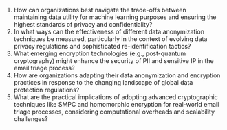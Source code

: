 1. How can organizations best navigate the trade-offs between maintaining data utility for machine learning purposes and ensuring the highest standards of privacy and confidentiality?
2. In what ways can the effectiveness of different data anonymization techniques be measured, particularly in the context of evolving data privacy regulations and sophisticated re-identification tactics?
3. What emerging encryption technologies (e.g., post-quantum cryptography) might enhance the security of PII and sensitive IP in the email triage process?
4. How are organizations adapting their data anonymization and encryption practices in response to the changing landscape of global data protection regulations?
5. What are the practical implications of adopting advanced cryptographic techniques like SMPC and homomorphic encryption for real-world email triage processes, considering computational overheads and scalability challenges?